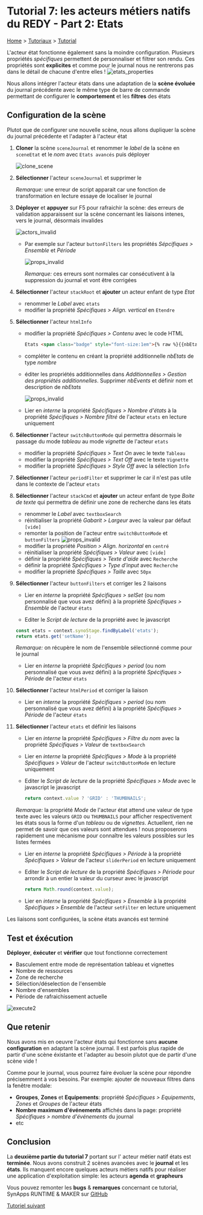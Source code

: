 # Tutorial 7: les acteurs métiers natifs du REDY - Part 2: **Etats**

[Home](../../sitemap.md) > [Tutoriaux](../index.md) > [Tutorial](index.md)

L'acteur état fonctionne également sans la moindre configuration. Plusieurs propriétés _spécifiques_ permettent de personnaliser et filtrer son rendu. Ces propriétés sont **explicites** et comme pour le journal nous ne rentrerons pas dans le détail de chacune d'entre elles !
![etats_properties](assets/etats_properties.png)

Nous allons intégrer l'acteur états dans une adaptation de la **scène évoluée** du journal précédente avec le même type de barre de commande permettant de configurer le **comportement** et les **filtres** des états

## Configuration de la scène

Plutot que de configurer une nouvelle scène, nous allons dupliquer la scène du journal précédente et l'adapter à l'acteur état

1. **Cloner** la scène ```sceneJournal``` et renommer le _label_ de la scène en ```sceneEtat``` et le _nom_ avec ```Etats avancés``` puis déployer

    ![clone_scene](assets/clone_scene.png)

2. **Sélectionner** l'acteur ```sceneJournal``` et supprimer le

    _Remarque:_ une erreur de script apparait car une fonction de transformation en lecture essaye de localiser le journal

3. **Déployer** et **appuyer** sur F5 pour rafraichir la scène: des erreurs de validation apparaissent sur la scène concernant les liaisons intenes, vers le journal, désormais invalides

    ![actors_invalid](assets/actors_invalid.png)

    * Par exemple sur l'acteur ```buttonFilters``` les propriétés _Sépcifiques > Ensemble_ et _Période_

      ![props_invalid](assets/props_invalid.png)

      _Remarque:_ ces erreurs sont normales car consécutivent à la suppression du journal et vont être corrigées

4. **Sélectionner** l'acteur ```stackRoot``` et **ajouter** un acteur enfant de type _Etat_

    * renommer le _Label_ avec ```etats```
    * modifier la propriété _Spécifiques > Align. vertical_ en ```Etendre```

5. **Sélectionner** l'acteur ```htmlInfo```

    * modifier la propriété _Spécifiques > Contenu_ avec le code HTML
      ```html
      Etats <span class="badge" style="font-size:1em">{% raw %}{{nbEtats}}{% endraw %}</span> ressources
      ```
    * compléter le contenu en créant la propriété additionnelle _nbEtats_ de type _nombre_

    * éditer les propriétés additionnelles dans _Additionnelles > Gestion des propriétés additionnelles_. Supprimer _nbEvents_ et définir nom et description de _nbEtats_

      ![props_invalid](assets/edit_props.png)

    * Lier en _interne_ la propriété _Spécifiques > Nombre d'états_ à la propriété  _Spécifiques > Nombre filtré_ de l'acteur ```etats``` en lecture uniquement

6. **Sélectionner** l'acteur ```switchButtonMode``` qui permettra désormais le passage du mode _tableau_ au mode _vignette_ de l'acteur ```etats```

    * modifier la propriété _Spécifiques > Text On_ avec le texte ```Tableau```
    * modifier la propriété _Spécifiques > Text Off_ avec le texte ```Vignette```  
    * modifier la propriété _Spécifiques > Style Off_ avec la sélection ```Info```

7. **Sélectionner** l'acteur ```periodFilter``` et supprimer le car il n'est pas utile dans le contexte de l'acteur ```etats```

8. **Sélectionner** l'acteur ```stackCmd``` et **ajouter** un acteur enfant de type _Boite de texte_ qui permettra de définir une zone de recherche dans les états

    * renommer le _Label_ avec ```textboxSearch```
    * réinitialiser la propriété _Gabarit > Largeur_ avec la valeur par défaut ```[vide]```
    * remonter la position de l'acteur entre ```switchButtonMode``` et ```buttonFilters```
      ![props_invalid](assets/actor_order.png)
    * modifier la propriété _Position > Align. horizontal_ en ```centré```
    * réinitialiser la propriété _Spécifiques > Valeur_ avec ```[vide]```
    * définir la propriété _Spécifiques > Texte d'aide_ avec ```Recherche```
    * définir la propriété _Spécifiques > Type d'input_ avec ```Recherche```
    * modifier la propriété _Spécifiques > Taille_ avec ```50px```

9. **Sélectionner** l'acteur ```buttonFilters``` et corriger les 2 liaisons

    * Lier en _interne_ la propriété _Spécifiques > selSet_ (ou nom personnalisé que vous avez défini) à la propriété  _Spécifiques > Ensemble_ de l'acteur ```états```

    * Editer le _Script de lecture_ de la propriété avec le javascript
    ```javascript
    const etats = context.synoStage.findByLabel('etats');
    return etats.get('setName');
    ```
    _Remarque:_ on récupère le nom de l'ensemble sélectionné comme pour le journal

    * Lier en _interne_ la propriété _Spécifiques > period_ (ou nom personnalisé que vous avez défini) à la propriété  _Spécifiques > Période_ de l'acteur ```états```

10. **Sélectionner** l'acteur ```htmlPeriod``` et corriger la liaison

    * Lier en _interne_ la propriété _Spécifiques > period_ (ou nom personnalisé que vous avez défini) à la propriété  _Spécifiques > Période_ de l'acteur ```états```

11. **Sélectionner** l'acteur ```etats``` et définir les liaisons

    * Lier en _interne_ la propriété _Spécifiques > Filtre du nom_ avec la propriété _Spécifiques > Valeur_ de ```textboxSearch```

    * Lier en _interne_ la propriété _Spécifiques > Mode_ à la propriété _Spécifiques > Valeur_ de l'acteur ```switchButtonMode``` en lecture uniquement

    * Editer le _Script de lecture_ de la propriété _Spécifiques > Mode_ avec le javascript le javascript
        ```javascript
        return context.value ? 'GRID' : 'THUMBNAILS';
        ```
    _Remarque:_ la propriété _Mode_ de l'acteur état attend une valeur de type texte avec les valeurs ```GRID``` ou ```THUMBNAILS``` pour afficher respectivement les états sous la forme d'un _tableau_ ou de _vignettes_. Actuellent, rien ne permet de savoir que ces valeurs sont attendues ! nous proposerons rapidement une mécanisme pour connaître les valeurs possibles sur les listes fermées

    * Lier en _interne_ la propriété _Spécifiques > Période_ à la propriété _Spécifiques > Valeur_ de l'acteur ```sliderPeriod``` en lecture uniquement

    * Editer le _Script de lecture_ de la propriété _Spécifiques > Période_ pour arrondir à un entier la valeur du curseur avec le javascript
        ```javascript
        return Math.round(context.value);
        ```

    * Lier en _interne_ la propriété _Spécifiques > Ensemble_ à la propriété _Spécifiques > Ensemble_ de l'acteur ```setFilter``` en lecture uniquement

Les liaisons sont configurées, la scène états  avancés est terminé

## Test et éxécution

**Déployer**, **éxécuter** et **vérifier** que tout fonctionne correctement

* Basculement entre mode de représentation tableau et vignettes
* Nombre de ressources
* Zone de recherche
* Sélection/déselection de l'ensemble
* Nombre d'ensembles
* Période de rafraichissement actuelle

![execute2](assets/execute4.png)

## Que retenir

Nous avons mis en oeuvre l'acteur états qui fonctionne sans **aucune configuration** en adaptant la scène journal. Il est parfois plus rapide de partir d'une scène éxistante et l'adapter au besoin plutot que de partir d'une scène vide !

Comme pour le journal, vous pourrez faire évoluer la scène pour répondre précisemment à vos besoins. Par exemple: ajouter de nouveaux filtres dans la fenêtre modale:

* **Groupes**, **Zones** et **Equipements**: propriété _Spécifiques > Equipements_, _Zones_ et _Groupes_ de l'acteur états
* **Nombre maximum d'événements** affichés dans la page: propriété _Spécifiques > nombre d'événements_ du journal
* etc

## Conclusion

La **deuxième partie du tutorial 7** portant sur l' acteur métier natif états est **terminée**. Nous avons construit 2 scènes avancées avec le **journal** et les **états**. Ils manquent encore quelques acteurs métiers natifs pour réaliser une application d'exploitation simple: les acteurs **agenda** et **grapheurs**

Vous pouvez remonter les **bugs** & **remarques** concernant ce tutorial, SynApps RUNTIME & MAKER sur [GitHub](https://github.com/witsa/synapps/issues)

[Tutoriel suivant](part3.md)